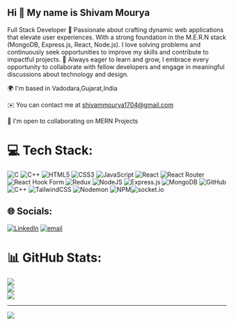 ## Hi 👋 My name is Shivam Mourya
Full Stack Developer
🚀 Passionate about crafting dynamic web applications that elevate user experiences. With a strong foundation in the M.E.R.N stack (MongoDB, Express.js, React, Node.js). I love solving problems and continuously seek opportunities to improve my skills and contribute to impactful projects. 🌟 Always eager to learn and grow, I embrace every opportunity to collaborate with fellow developers and engage in meaningful discussions about technology and design.

🌍  I'm based in Vadodara,Gujarat,India

✉️  You can contact me at shivammourya1704@gmail.com 

🤝  I'm open to collaborating on MERN Projects


# 💻 Tech Stack:
![C](https://img.shields.io/badge/c-%2300599C.svg?style=for-the-badge&logo=c&logoColor=white) ![C++](https://img.shields.io/badge/c++-%2300599C.svg?style=for-the-badge&logo=c%2B%2B&logoColor=white) ![HTML5](https://img.shields.io/badge/html5-%23E34F26.svg?style=for-the-badge&logo=html5&logoColor=white) ![CSS3](https://img.shields.io/badge/css3-%231572B6.svg?style=for-the-badge&logo=css3&logoColor=white) ![JavaScript](https://img.shields.io/badge/javascript-%23323330.svg?style=for-the-badge&logo=javascript&logoColor=%23F7DF1E) ![React](https://img.shields.io/badge/react-%2320232a.svg?style=for-the-badge&logo=react&logoColor=%2361DAFB) ![React Router](https://img.shields.io/badge/React_Router-CA4245?style=for-the-badge&logo=react-router&logoColor=white) ![React Hook Form](https://img.shields.io/badge/React%20Hook%20Form-%23EC5990.svg?style=for-the-badge&logo=reacthookform&logoColor=white) ![Redux](https://img.shields.io/badge/redux-%23593d88.svg?style=for-the-badge&logo=redux&logoColor=white) ![NodeJS](https://img.shields.io/badge/node.js-6DA55F?style=for-the-badge&logo=node.js&logoColor=white) ![Express.js](https://img.shields.io/badge/express.js-%23404d59.svg?style=for-the-badge&logo=express&logoColor=%2361DAFB) ![MongoDB](https://img.shields.io/badge/MongoDB-%234ea94b.svg?style=for-the-badge&logo=mongodb&logoColor=white) ![GitHub](https://img.shields.io/badge/github-%23121011.svg?style=for-the-badge&logo=github&logoColor=white) ![C++](https://img.shields.io/badge/c++-%2300599C.svg?style=for-the-badge&logo=c%2B%2B&logoColor=white) ![TailwindCSS](https://img.shields.io/badge/tailwindcss-%2338B2AC.svg?style=for-the-badge&logo=tailwind-css&logoColor=white) ![Nodemon](https://img.shields.io/badge/NODEMON-%23323330.svg?style=for-the-badge&logo=nodemon&logoColor=%BBDEAD) ![NPM](https://img.shields.io/badge/NPM-%23CB3837.svg?style=for-the-badge&logo=npm&logoColor=white)![socket.io](https://img.shields.io/badge/Socket.io-%23010101.svg?style=for-the-badge&logo=socket.io&logoColor=white)


## 🌐 Socials:
[![LinkedIn](https://img.shields.io/badge/LinkedIn-%230077B5.svg?logo=linkedin&logoColor=white)](https://linkedin.com/in/www.linkedin.com/in/shivam-mourya-57803824a) [![email](https://img.shields.io/badge/Email-D14836?logo=gmail&logoColor=white)](mailto:shivammourya1704@gmail.com) 


# 📊 GitHub Stats:
![](https://github-readme-stats.vercel.app/api?username=shivammourya17&theme=dark&hide_border=false&include_all_commits=false&count_private=false)<br/>
![](https://nirzak-streak-stats.vercel.app/?user=shivammourya17&theme=dark&hide_border=false)<br/>
![](https://github-readme-stats.vercel.app/api/top-langs/?username=shivammourya17&theme=dark&hide_border=false&include_all_commits=false&count_private=false&layout=compact)

---
[![](https://visitcount.itsvg.in/api?id=shivammourya17&icon=0&color=0)](https://visitcount.itsvg.in)

<!-- Proudly created with GPRM ( https://gprm.itsvg.in ) -->
